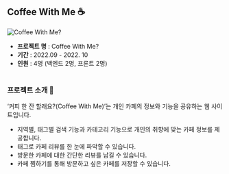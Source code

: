 ## Coffee With Me ☕
![Coffee With Me?](https://github.com/myalley-project/myalley-be/assets/71817230/4323bfe5-c64f-4f65-a315-b36a71b93939)
- **프로젝트 명** : Coffee With Me?
- **기간** : 2022.09 - 2022. 10
- **인원** : 4명 (백엔드 2명, 프론트 2명)
<br></br>
### 프로젝트 소개 📑
‘커피 한 잔 할래요?(Coffee With Me)’는 개인 카페의 정보와 기능을 공유하는 웹 사이트입니다.
- 지역별, 태그별 검색 기능과 카테고리 기능으로 개인의 취향에 맞는 카페 정보를 제공합니다.
- 태그로 카페 리뷰를 한 눈에 파악할 수 있습니다.
- 방문한 카페에 대한 간단한 리뷰를 남길 수 있습니다.
- 카페 찜하기를 통해 방문하고 싶은 카페를 저장할 수 있습니다.
